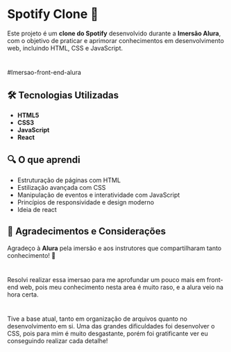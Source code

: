 # Spotify Clone 🎵

Este projeto é um **clone do Spotify** desenvolvido durante a **Imersão Alura**, com o objetivo de praticar e aprimorar conhecimentos em desenvolvimento web, incluindo HTML, CSS e JavaScript.
#
#Imersao-front-end-alura

## 🛠️ Tecnologias Utilizadas

- **HTML5**
- **CSS3**
- **JavaScript**
- **React**

## 🔍 O que aprendi

- Estruturação de páginas com HTML
- Estilização avançada com CSS
- Manipulação de eventos e interatividade com JavaScript
- Princípios de responsividade e design moderno
- Ideia de react

## 🤝 Agradecimentos e Considerações

Agradeço à **Alura** pela imersão e aos instrutores que compartilharam tanto conhecimento! 🚀
#
Resolvi realizar essa imersao para me aprofundar um pouco mais em front-end web, pois meu conhecimento nesta area é muito raso, e a alura veio na hora certa.
#
Tive a base atual, tanto em organização de arquivos quanto no desenvolvimento em si. Uma das grandes dificuldades foi desenvolver o CSS, pois para mim é muito desgastante, porém foi gratificante ver eu conseguindo realizar cada detalhe!

